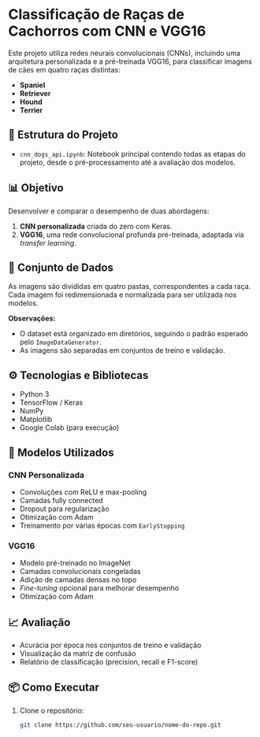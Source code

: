# Classificação de Raças de Cachorros com CNN e VGG16

Este projeto utiliza redes neurais convolucionais (CNNs), incluindo uma arquitetura personalizada e a pré-treinada VGG16, para classificar imagens de cães em quatro raças distintas:

- **Spaniel**
- **Retriever**
- **Hound**
- **Terrier**

## 📁 Estrutura do Projeto

- `cnn_dogs_api.ipynb`: Notebook principal contendo todas as etapas do projeto, desde o pré-processamento até a avaliação dos modelos.

## 📊 Objetivo

Desenvolver e comparar o desempenho de duas abordagens:

1. **CNN personalizada** criada do zero com Keras.
2. **VGG16**, uma rede convolucional profunda pré-treinada, adaptada via *transfer learning*.

## 🐶 Conjunto de Dados

As imagens são divididas em quatro pastas, correspondentes a cada raça. Cada imagem foi redimensionada e normalizada para ser utilizada nos modelos.

**Observações:**
- O dataset está organizado em diretórios, seguindo o padrão esperado pelo `ImageDataGenerator`.
- As imagens são separadas em conjuntos de treino e validação.

## ⚙️ Tecnologias e Bibliotecas

- Python 3
- TensorFlow / Keras
- NumPy
- Matplotlib
- Google Colab (para execução)

## 🧠 Modelos Utilizados

### CNN Personalizada

- Convoluções com ReLU e max-pooling
- Camadas fully connected
- Dropout para regularização
- Otimização com Adam
- Treinamento por várias épocas com `EarlyStopping`

### VGG16

- Modelo pré-treinado no ImageNet
- Camadas convolucionais congeladas
- Adição de camadas densas no topo
- *Fine-tuning* opcional para melhorar desempenho
- Otimização com Adam

## 📈 Avaliação

- Acurácia por época nos conjuntos de treino e validação
- Visualização da matriz de confusão
- Relatório de classificação (precision, recall e F1-score)

## 📦 Como Executar

1. Clone o repositório:
   ```bash
   git clone https://github.com/seu-usuario/nome-do-repo.git
